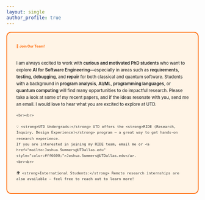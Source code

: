 ```yaml
---
layout: single
author_profile: true
---
```



<div style="background-color:#fff4e6; border-radius:12px; padding:18px 24px; border:2px solid #ff6600; line-height:1.6; font-weight:500; font-size:.8em; color:#333;">
  <p>
    <span style="font-size:.8em; color:#ff6600;">🚀 <strong>Join Our Team!</strong></span><br><br>


  I am always excited to work with <strong>curious and motivated PhD students</strong> who want to explore 
  <strong>AI for Software Engineering</strong>—especially in areas such as 
  <strong>requirements</strong>, <strong>testing</strong>, <strong>debugging</strong>, and 
  <strong>repair</strong> for both classical and quantum software. 
  Students with a background in <strong>program analysis</strong>, <strong>AI/ML</strong>, 
  <strong>programming languages</strong>, or <strong>quantum computing</strong> 
  will find many opportunities to do impactful research. 
  Please take a look at some of my recent papers, and if the ideas resonate with you, 
  send me an email. I would love to hear what you are excited to explore at UTD.


    <br><br>

    💡 <strong>UTD Undergrads:</strong> UTD offers the <strong>RIDE (Research, Inquiry, Design Experience)</strong> program — a great way to get hands-on research experience.  
    If you are interested in joining my RIDE team, email me or <a href="mailto:Joshua.Summers@UTDallas.edu" style="color:#ff6600;">Joshua.Summers@UTDallas.edu</a>.
    <br><br>

    🌍 <strong>International Students:</strong> Remote research internships are also available — feel free to reach out to learn more!
  </p>
</div>




